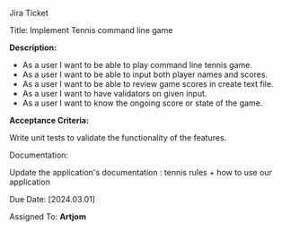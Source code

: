 
Jira Ticket

Title: Implement Tennis command line game

**Description:**
- As a user I want to be able to play command line tennis game.<br>
- As a user I want to be able to input both player names and scores.<br>
- As a user I want to be able to review game scores in create text file.<br>
- As a user I want to have validators on given input.<br>
- As a user I want to know the ongoing score or state of the game.

**Acceptance Criteria:**

Write unit tests to validate the functionality of the features.

Documentation:

Update the application's documentation : tennis rules + how to use our application


Due Date: [2024.03.01]

Assigned To: **Artjom**

